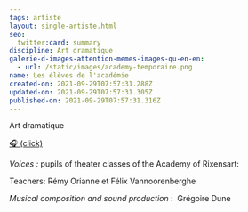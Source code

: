 ```yaml
---
tags: artiste
layout: single-artiste.html
seo:
  twitter:card: summary
discipline: Art dramatique
galerie-d-images-attention-memes-images-qu-en-en:
  - url: /static/images/academy-temporaire.png
name: Les élèves de l'académie
created-on: 2021-09-29T07:57:31.288Z
updated-on: 2021-09-29T07:57:31.305Z
published-on: 2021-09-29T07:57:31.316Z
---
```

Art dramatique

[🎧    (click)](https://soundcloud.com/user-364117993/white-art-walk-rixensart-2021)

*Voices :* pupils of theater classes of the Academy of  Rixensart: 

Teachers: Rémy Orianne et Félix Vannoorenberghe 

*Musical composition and sound production* :  Grégoire Dune